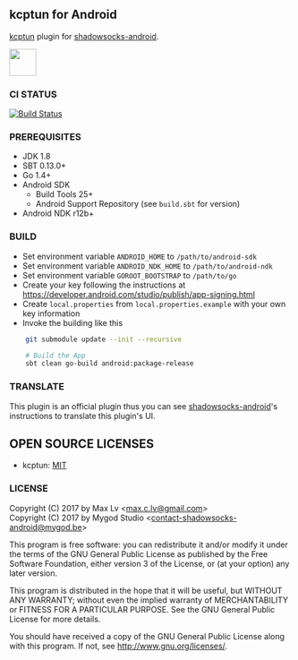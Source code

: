 ## kcptun for Android

[kcptun](https://github.com/shadowsocks/kcptun) plugin for [shadowsocks-android](https://github.com/shadowsocks/shadowsocks-android). 

<a href="https://play.google.com/store/apps/details?id=com.github.shadowsocks.plugin.kcptun"><img src="https://play.google.com/intl/en_us/badges/images/generic/en-play-badge.png" height="48"></a>

### CI STATUS

[![Build Status](https://api.travis-ci.org/shadowsocks/kcptun-android.svg)](https://travis-ci.org/shadowsocks/kcptun-android)

### PREREQUISITES

* JDK 1.8
* SBT 0.13.0+
* Go 1.4+
* Android SDK
  - Build Tools 25+
  - Android Support Repository (see `build.sbt` for version)
* Android NDK r12b+

### BUILD

* Set environment variable `ANDROID_HOME` to `/path/to/android-sdk`
* Set environment variable `ANDROID_NDK_HOME` to `/path/to/android-ndk`
* Set environment variable `GOROOT_BOOTSTRAP` to `/path/to/go`
* Create your key following the instructions at https://developer.android.com/studio/publish/app-signing.html
* Create `local.properties` from `local.properties.example` with your own key information
* Invoke the building like this

```bash
    git submodule update --init --recursive

    # Build the App
    sbt clean go-build android:package-release
```

### TRANSLATE

This plugin is an official plugin thus you can see [shadowsocks-android](https://github.com/shadowsocks/shadowsocks-android/blob/master/README.md#translate)'s instructions to translate this plugin's UI.

## OPEN SOURCE LICENSES

<ul>
    <li>kcptun: <a href="https://github.com/shadowsocks/kcptun/blob/shadowsocks/LICENSE.md">MIT</a></li>
</ul>

### LICENSE

Copyright (C) 2017 by Max Lv <<max.c.lv@gmail.com>>  
Copyright (C) 2017 by Mygod Studio <<contact-shadowsocks-android@mygod.be>>

This program is free software: you can redistribute it and/or modify
it under the terms of the GNU General Public License as published by
the Free Software Foundation, either version 3 of the License, or
(at your option) any later version.

This program is distributed in the hope that it will be useful,
but WITHOUT ANY WARRANTY; without even the implied warranty of
MERCHANTABILITY or FITNESS FOR A PARTICULAR PURPOSE.  See the
GNU General Public License for more details.

You should have received a copy of the GNU General Public License
along with this program. If not, see <http://www.gnu.org/licenses/>.
